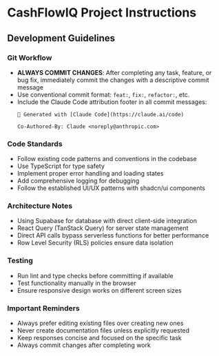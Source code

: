 # CashFlowIQ Project Instructions

## Development Guidelines

### Git Workflow
- **ALWAYS COMMIT CHANGES**: After completing any task, feature, or bug fix, immediately commit the changes with a descriptive commit message
- Use conventional commit format: `feat:`, `fix:`, `refactor:`, etc.
- Include the Claude Code attribution footer in all commit messages:
  ```
  🤖 Generated with [Claude Code](https://claude.ai/code)
  
  Co-Authored-By: Claude <noreply@anthropic.com>
  ```

### Code Standards
- Follow existing code patterns and conventions in the codebase
- Use TypeScript for type safety
- Implement proper error handling and loading states
- Add comprehensive logging for debugging
- Follow the established UI/UX patterns with shadcn/ui components

### Architecture Notes
- Using Supabase for database with direct client-side integration
- React Query (TanStack Query) for server state management
- Direct API calls bypass serverless functions for better performance
- Row Level Security (RLS) policies ensure data isolation

### Testing
- Run lint and type checks before committing if available
- Test functionality manually in the browser
- Ensure responsive design works on different screen sizes

### Important Reminders
- Always prefer editing existing files over creating new ones
- Never create documentation files unless explicitly requested
- Keep responses concise and focused on the specific task
- Always commit changes after completing work